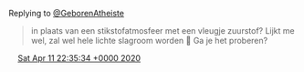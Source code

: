 Replying to [@GeborenAtheiste](https://twitter.com/@GeborenAtheiste/status/1249005535027965960)

> in plaats van een stikstofatmosfeer met een vleugje zuurstof? Lijkt me wel, zal wel hele lichte slagroom worden 🤣 Ga je het proberen?

<img src="../../media/tweet.ico" width="12" /> [Sat Apr 11 22:35:34 +0000 2020](https://twitter.com/DromerDenker/status/1249103826906472448)